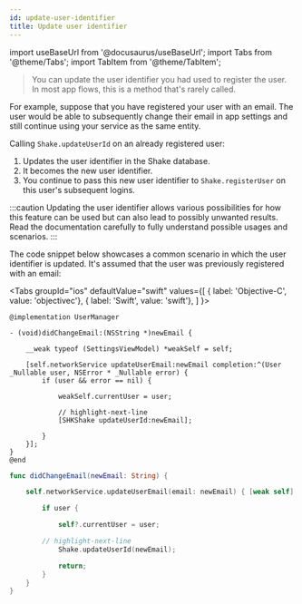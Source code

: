 ```yaml
---
id: update-user-identifier
title: Update user identifier
---
```

import useBaseUrl from '@docusaurus/useBaseUrl';
import Tabs from '@theme/Tabs';
import TabItem from '@theme/TabItem';

>You can update the user identifier you had used to register the user. In most app flows, this is a method that's rarely called.

For example, suppose that you have registered your user with an email.
The user would be able to subsequently change their email in app settings and still continue using your service as the same entity.

Calling `Shake.updateUserId` on an already registered user:
1. Updates the user identifier in the Shake database.
1. It becomes the new user identifier.
1. You continue to pass this new user identifier to `Shake.registerUser` on this user's subsequent logins.

:::caution
Updating the user identifier allows various possibilities for how this feature can be used
but can also lead to possibly unwanted results.
Read the documentation carefully to fully understand possible usages and scenarios.
:::

The code snippet below showcases a common scenario in which the user identifier is updated.
It's assumed that the user was previously registered with an email:

<Tabs
  groupId="ios"
  defaultValue="swift"
  values={[
    { label: 'Objective-C', value: 'objectivec'},
    { label: 'Swift', value: 'swift'},
  ]
}>

<TabItem value="objectivec">

```objc title="SettingsActivity.m"
@implementation UserManager

- (void)didChangeEmail:(NSString *)newEmail {

    __weak typeof (SettingsViewModel) *weakSelf = self;

    [self.networkService updateUserEmail:newEmail completion:^(User _Nullable user, NSError * _Nullable error) {
        if (user && error == nil) {

            weakSelf.currentUser = user;

            // highlight-next-line
            [SHKShake updateUserId:newEmail];

        }
    }]; 
} 
@end
```

</TabItem>

<TabItem value="swift">

```swift title="SettingsActivity.swift"
func didChangeEmail(newEmail: String) {

    self.networkService.updateUserEmail(email: newEmail) { [weak self] user in

        if user {

            self?.currentUser = user;

        // highlight-next-line
            Shake.updateUserId(newEmail);

            return;
        }
    }
}
```

</TabItem>
</Tabs>
